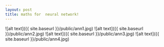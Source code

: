 ```yaml
---
layout: post
title: maths for  neural network!
---
```


![alt text]({{ site.baseurl }}/public/ann1.jpg)
![alt text]({{ site.baseurl }}/public/ann2.jpg)
![alt text]({{ site.baseurl }}/public/ann3.jpg)
![alt text]({{ site.baseurl }}/public/ann4.jpg)
